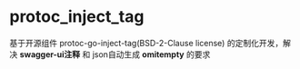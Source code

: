 # protoc_inject_tag
基于开源组件 protoc-go-inject-tag(BSD-2-Clause license) 的定制化开发，解决 **swagger-ui注释** 和 json自动生成 **omitempty** 的要求
